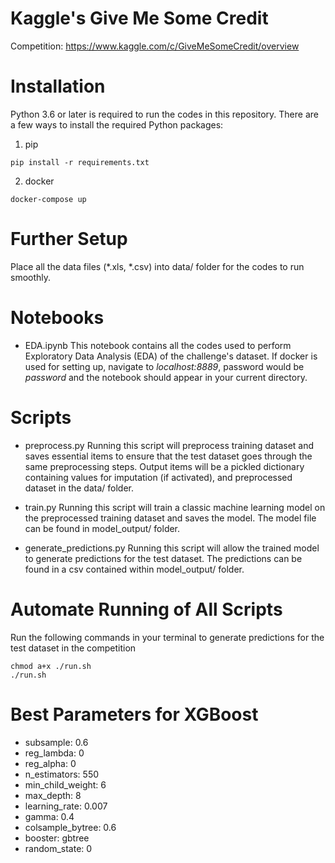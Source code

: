 # Kaggle's Give Me Some Credit

Competition: https://www.kaggle.com/c/GiveMeSomeCredit/overview

# Installation
Python 3.6 or later is required to run the codes in this repository. There are a few ways to install the required Python packages:

1. pip
```
pip install -r requirements.txt
```

2. docker
```
docker-compose up
```

# Further Setup
Place all the data files (*.xls, *.csv) into data/ folder for the codes to run smoothly.

# Notebooks
- EDA.ipynb
This notebook contains all the codes used to perform Exploratory Data Analysis (EDA) of the challenge's dataset. If docker is used for setting up, navigate to *localhost:8889*, password would be *password* and the notebook should appear in your current directory.

# Scripts
- preprocess.py
Running this script will preprocess training dataset and saves essential items to ensure that the test dataset goes through the same preprocessing steps. Output items will be a pickled dictionary containing values for imputation (if activated), and preprocessed dataset in the data/ folder.

- train.py
Running this script will train a classic machine learning model on the preprocessed training dataset and saves the model. The model file can be found in model_output/ folder.

- generate_predictions.py
Running this script will allow the trained model to generate predictions for the test dataset. The predictions can be found in a csv contained within model_output/ folder.

# Automate Running of All Scripts
Run the following commands in your terminal to generate predictions for the test dataset in the competition
```
chmod a+x ./run.sh
./run.sh
```

# Best Parameters for XGBoost
- subsample: 0.6
- reg_lambda: 0
- reg_alpha: 0
- n_estimators: 550
- min_child_weight: 6
- max_depth: 8
- learning_rate: 0.007
- gamma: 0.4
- colsample_bytree: 0.6
- booster: gbtree
- random_state: 0